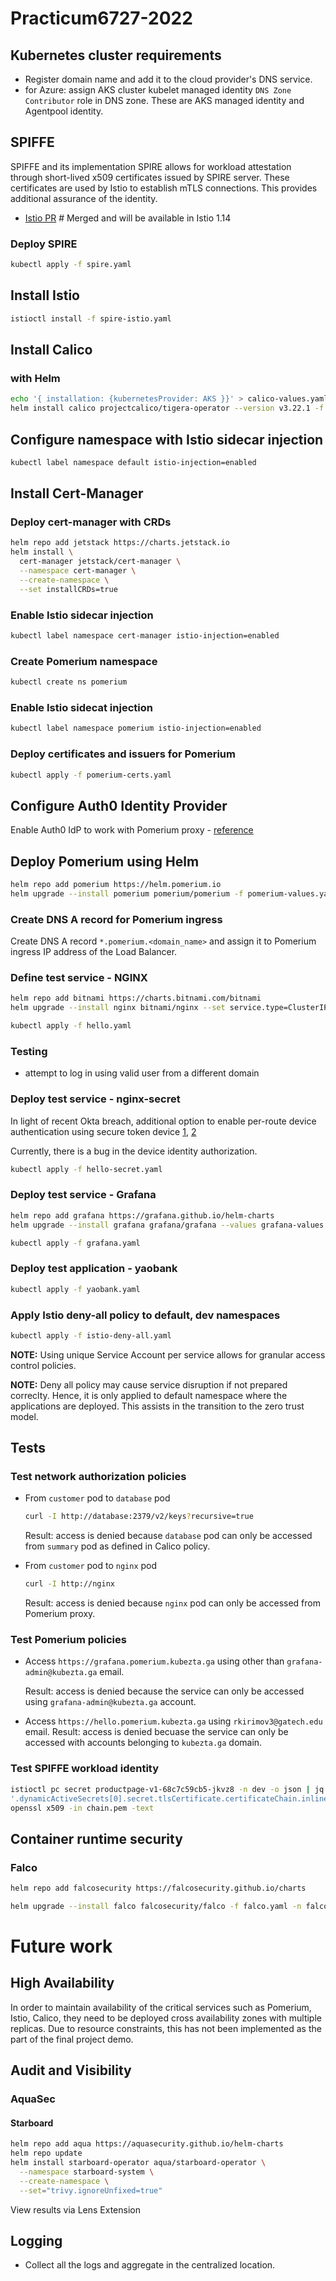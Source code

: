 # Practicum6727-2022

## Kubernetes cluster requirements

  - Register domain name and add it to the cloud provider's DNS service.
  - for Azure: assign AKS cluster kubelet managed identity `DNS Zone Contributor` role in DNS zone. These are AKS managed identity and Agentpool identity.

## SPIFFE

SPIFFE and its implementation SPIRE allows for workload attestation through short-lived x509 certificates issued by SPIRE server. These certificates are used by Istio to establish mTLS connections. This provides additional assurance of the identity.
- [Istio PR](https://github.com/istio/istio/pull/37947) # Merged and will be available in Istio 1.14

### Deploy SPIRE

```bash
kubectl apply -f spire.yaml
```

## Install Istio

```bash
istioctl install -f spire-istio.yaml
```

## Install Calico

### with Helm

```bash
echo '{ installation: {kubernetesProvider: AKS }}' > calico-values.yaml
helm install calico projectcalico/tigera-operator --version v3.22.1 -f calico-values.yaml
```

## Configure namespace with Istio sidecar injection

```bash
kubectl label namespace default istio-injection=enabled
```

## Install Cert-Manager

### Deploy cert-manager with CRDs

```bash
helm repo add jetstack https://charts.jetstack.io
helm install \
  cert-manager jetstack/cert-manager \
  --namespace cert-manager \
  --create-namespace \
  --set installCRDs=true
```

### Enable Istio sidecar injection

```bash
kubectl label namespace cert-manager istio-injection=enabled
```

### Create Pomerium namespace

```bash
kubectl create ns pomerium
```

### Enable Istio sidecat injection

```bash
kubectl label namespace pomerium istio-injection=enabled
```

### Deploy certificates and issuers for Pomerium

```bash
kubectl apply -f pomerium-certs.yaml
```

## Configure Auth0 Identity Provider

  Enable Auth0 IdP to work with Pomerium proxy - [reference](https://www.pomerium.com/docs/identity-providers/auth0.html)

## Deploy Pomerium using Helm

```bash
helm repo add pomerium https://helm.pomerium.io
helm upgrade --install pomerium pomerium/pomerium -f pomerium-values.yaml -n pomerium
```

### Create DNS A record for Pomerium ingress

Create DNS A record `*.pomerium.<domain_name>` and assign it to Pomerium ingress IP address of the Load Balancer.

### Define test service - NGINX

```bash
helm repo add bitnami https://charts.bitnami.com/bitnami
helm upgrade --install nginx bitnami/nginx --set service.type=ClusterIP
```

```bash
kubectl apply -f hello.yaml
```

### Testing

- attempt to log in using valid user from a different domain

### Deploy test service - nginx-secret

In light of recent Okta breach, additional option to enable per-route device authentication using secure token device [1](https://www.pomerium.com/guides/enroll-device.html), [2](https://www.pomerium.com/docs/topics/ppl.html#device-matcher)

Currently, there is a bug in the device identity authorization.

```bash
kubectl apply -f hello-secret.yaml
```

### Deploy test service - Grafana

```bash
helm repo add grafana https://grafana.github.io/helm-charts
helm upgrade --install grafana grafana/grafana --values grafana-values.yaml
```

```bash
kubectl apply -f grafana.yaml
```

### Deploy test application - yaobank

```bash
kubectl apply -f yaobank.yaml
```

### Apply Istio deny-all policy to default, dev namespaces

```bash
kubectl apply -f istio-deny-all.yaml
```

**NOTE:** Using unique Service Account per service allows for granular access control policies.

**NOTE:** Deny all policy may cause service disruption if not prepared correclty. Hence, it is only applied to default namespace where the applications are deployed. This assists in the transition to the zero trust model.

## Tests

### Test network authorization policies

- From `customer` pod to `database` pod

  ```bash
  curl -I http://database:2379/v2/keys?recursive=true
  ```

  Result: access is denied because `database` pod can only be accessed from `summary` pod as defined in Calico policy.

- From `customer` pod to `nginx` pod

  ```bash
  curl -I http://nginx
  ```

  Result: access is denied because `nginx` pod can only be accessed from Pomerium proxy.

### Test Pomerium policies

- Access `https://grafana.pomerium.kubezta.ga` using other than `grafana-admin@kubezta.ga` email.

  Result: access is denied because the service can only be accessed using `grafana-admin@kubezta.ga` account.

- Access `https://hello.pomerium.kubezta.ga` using `rkirimov3@gatech.edu` email.
  Result: access is denied becuase the service can only be accessed with accounts belonging to `kubezta.ga` domain.

### Test SPIFFE workload identity

```bash
istioctl pc secret productpage-v1-68c7c59cb5-jkvz8 -n dev -o json | jq -r \
'.dynamicActiveSecrets[0].secret.tlsCertificate.certificateChain.inlineBytes' | base64 --decode > chain.pem
openssl x509 -in chain.pem -text
```

## Container runtime security

### Falco

```bash
helm repo add falcosecurity https://falcosecurity.github.io/charts
```

```bash
helm upgrade --install falco falcosecurity/falco -f falco.yaml -n falco
```

# Future work

## High Availability

In order to maintain availability of the critical services such as Pomerium, Istio, Calico, they need to be deployed cross availability zones with multiple replicas. Due to resource constraints, this has not been implemented as the part of the final project demo.

## Audit and Visibility

### AquaSec

#### Starboard

```bash
helm repo add aqua https://aquasecurity.github.io/helm-charts
helm repo update
helm install starboard-operator aqua/starboard-operator \
  --namespace starboard-system \
  --create-namespace \
  --set="trivy.ignoreUnfixed=true"
```

View results via Lens Extension

## Logging

- Collect all the logs and aggregate in the centralized location.
